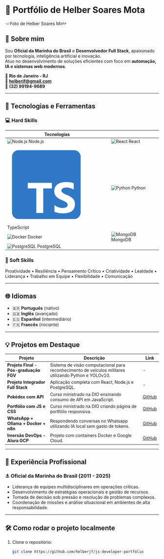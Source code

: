 # 💼 Portfólio de Helber Soares Mota

<img src="https://avatars.githubusercontent.com/u/139668970?v=4)" width="150" style="border-radius: 50%;" alt="Foto de Helber Soares Mota">

## 👋 Sobre mim

Sou **Oficial da Marinha do Brasil** e **Desenvolvedor Full Stack**, apaixonado por tecnologia, inteligência artificial e inovação.  
Atuo no desenvolvimento de soluções eficientes com foco em **automação, IA e sistemas web modernos**.

📍 **Rio de Janeiro - RJ**  
📧 **helberjf@gmail.com**  
📱 **(32) 99194-9689**

---

## 🚀 Tecnologias e Ferramentas

### 💻 Hard Skills
| Tecnologias | |
|--------------|--|
| ![Node.js](https://raw.githubusercontent.com/digitalinnovationone/js-developer-portfolio/main/data/imgs/nodejs.png) Node.js | ![React](https://raw.githubusercontent.com/digitalinnovationone/js-developer-portfolio/main/data/imgs/react.png) React |
| ![TypeScript](https://raw.githubusercontent.com/digitalinnovationone/js-developer-portfolio/main/data/imgs/typescript.png) TypeScript | ![Python](https://raw.githubusercontent.com/digitalinnovationone/js-developer-portfolio/main/data/imgs/python.png) Python |
| ![Docker](https://raw.githubusercontent.com/digitalinnovationone/js-developer-portfolio/main/data/imgs/docker.png) Docker | ![MongoDB](https://raw.githubusercontent.com/digitalinnovationone/js-developer-portfolio/main/data/imgs/mongodb.png) MongoDB |
| ![PostgreSQL](https://raw.githubusercontent.com/digitalinnovationone/js-developer-portfolio/main/data/imgs/postgresql.png) PostgreSQL |  |

### 🧠 Soft Skills
Proatividade • Resiliência • Pensamento Crítico • Criatividade • Lealdade • Liderança • Trabalho em Equipe • Flexibilidade • Comunicação

---

## 🌐 Idiomas

- 🇧🇷 **Português** (nativo)  
- 🇬🇧 **Inglês** (avançado)  
- 🇪🇸 **Espanhol** (intermediário)  
- 🇫🇷 **Francês** (iniciante)

---

## 💡 Projetos em Destaque

| Projeto | Descrição | Link |
|----------|------------|------|
| **Projeto Final - Pós-graduação FGV** | Sistema de visão computacional para reconhecimento de veículos militares utilizando Python e YOLOv10. | - |
| **Projeto Integrador Full Stack** | Aplicação completa com React, Node.js e PostgreSQL. | - |
| **Pokédex com API** | Curso ministrado na DIO ensinando consumo de API em JavaScript. | [GitHub](https://github.com/helberjf/api-project-pokemonApi) |
| **Portfólio com JS e CSS** | Curso ministrado na DIO criando página de portfólio responsiva. | [GitHub](https://github.com/RenanJPaula/js-developer-portfolio) |
| **WhatsApp + Ollama + Docker + n8n** | Respondendo conversas no Whatsapp utilizando IA local sem gasto de tokens. | [GitHub](https://github.com/helberjf/n8n) |
| **Imersão DevOps - Alura GCP** | Projeto com containers Docker e Google Cloud. | [GitHub](https://github.com/helberjf/docker-helber) |

---

## 🧭 Experiência Profissional

### ⚓ Oficial da Marinha do Brasil (2011 - 2025)
- Liderança de equipes multidisciplinares em operações críticas.  
- Desenvolvimento de estratégias operacionais e gestão de recursos.  
- Tomada de decisão sob pressão e resolução de problemas complexos.  
- Coordenação de missões e análise situacional em ambientes de alta responsabilidade.

---

## 🛠️ Como rodar o projeto localmente

1. Clone o repositório:
   ```bash
   git clone https://github.com/helberjf/js-developer-portfolio
